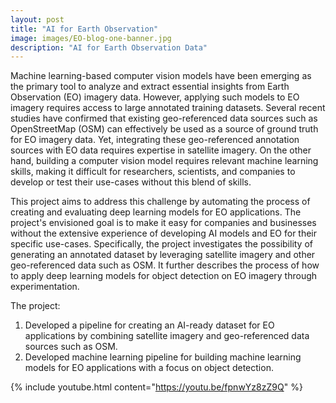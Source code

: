 ```yaml
---
layout: post
title: "AI for Earth Observation"
image: images/EO-blog-one-banner.jpg
description: "AI for Earth Observation Data"
---
```


Machine learning-based computer vision models have been emerging as the primary tool to analyze and extract essential insights from Earth Observation (EO) imagery data. However, applying such models to EO imagery requires access to large annotated training datasets. Several recent studies have confirmed that existing geo-referenced data sources such as OpenStreetMap (OSM) can effectively be used as a source of ground truth for EO imagery data. Yet, integrating these geo-referenced annotation sources with EO data requires expertise in satellite imagery. On the other hand, building a computer vision model requires relevant machine learning skills, making it difficult for researchers, scientists, and companies to develop or test their use-cases without this blend of skills.

This project aims to address this challenge by automating the process of creating and evaluating
deep learning models for EO applications. The project's envisioned goal is to make it easy for companies and
businesses without the extensive experience of developing AI models and EO for their specific
use-cases. Specifically, the project investigates the possibility of generating an annotated
dataset by leveraging satellite imagery and other geo-referenced data such as OSM. It further
describes the process of how to apply deep learning models for object detection on EO imagery
through experimentation. 

The project: 

1. Developed a pipeline for creating an AI-ready dataset for EO applications by combining satellite imagery and geo-referenced data sources such as OSM.
2. Developed machine learning pipeline for building machine learning models for EO applications with a focus on object detection.

{% include youtube.html content="https://youtu.be/fpnwYz8zZ9Q" %}
